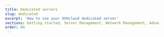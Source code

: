 ```yaml
---
title: Dedicated servers
slug: dedicated
excerpt: 'How to use your OVHcloud dedicated server'
sections: Getting started, Server Management, Network Management, Advanced use, Diagnostic and rescue mode, Storage
order: 04
---
```

